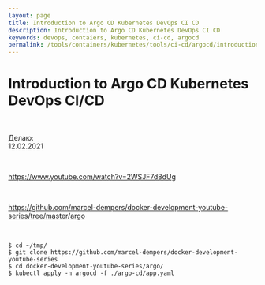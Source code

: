 ```yaml
---
layout: page
title: Introduction to Argo CD Kubernetes DevOps CI CD
description: Introduction to Argo CD Kubernetes DevOps CI CD
keywords: devops, contaiers, kubernetes, ci-cd, argocd
permalink: /tools/containers/kubernetes/tools/ci-cd/argocd/introduction-to-argo-cd-kubernetes-devops-ci-cd/
---
```


# Introduction to Argo CD Kubernetes DevOps CI/CD

<br/>

Делаю:  
12.02.2021

<br/>

https://www.youtube.com/watch?v=2WSJF7d8dUg

<br/>

https://github.com/marcel-dempers/docker-development-youtube-series/tree/master/argo

<br/>

```
$ cd ~/tmp/
$ git clone https://github.com/marcel-dempers/docker-development-youtube-series
$ cd docker-development-youtube-series/argo/
$ kubectl apply -n argocd -f ./argo-cd/app.yaml
```
